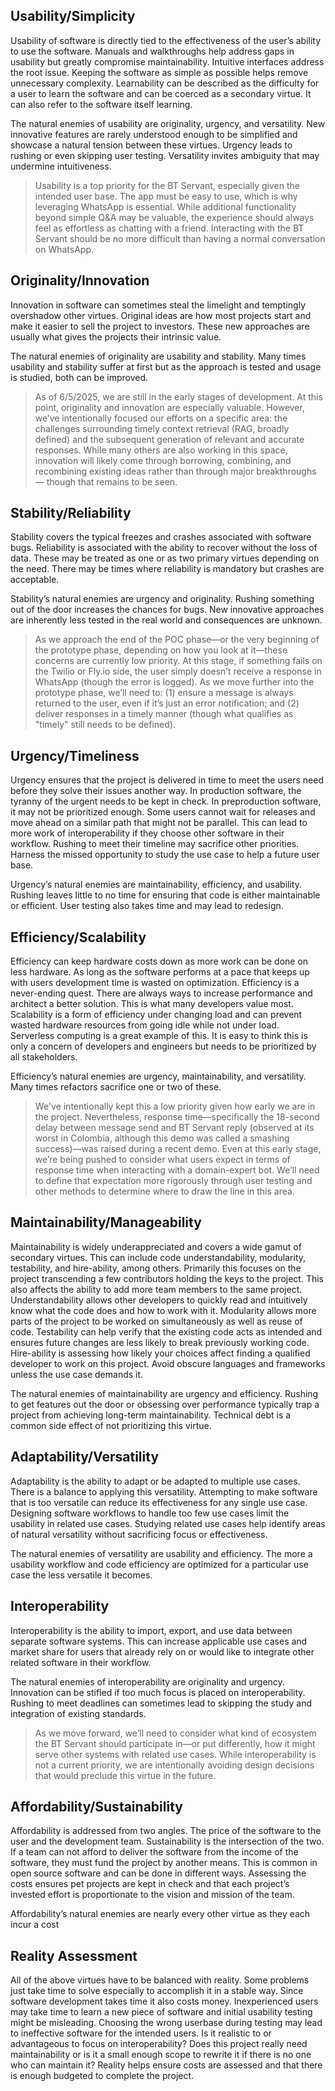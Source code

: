 ## Usability/Simplicity
Usability of software is directly tied to the effectiveness of the user’s ability to use the software. Manuals and walkthroughs help address gaps in usability but greatly compromise maintainability. Intuitive interfaces address the root issue. Keeping the software as simple as possible helps remove unnecessary complexity. Learnability can be described as the difficulty for a user to learn the software and can be coerced as a secondary virtue. It can also refer to the software itself learning.

The natural enemies of usability are originality, urgency, and versatility. New innovative features are rarely understood enough to be simplified and showcase a natural tension between these virtues. Urgency leads to rushing or even skipping user testing. Versatility invites ambiguity that may undermine intuitiveness.

>Usability is a top priority for the BT Servant, especially given the intended user base. The app must be easy to use, which is why leveraging WhatsApp is essential. While additional functionality beyond simple Q&A may be valuable, the experience should always feel as effortless as chatting with a friend. Interacting with the BT Servant should be no more difficult than having a normal conversation on WhatsApp.

## Originality/Innovation
Innovation in software can sometimes steal the limelight and temptingly overshadow other virtues. Original ideas are how most projects start and make it easier to sell the project to investors. These new approaches are usually what gives the projects their intrinsic value.

The natural enemies of originality are usability and stability. Many times usability and stability suffer at first but as the approach is tested and usage is studied, both can be improved.

>As of 6/5/2025, we are still in the early stages of development. At this point, originality and innovation are especially valuable. However, we’ve intentionally focused our efforts on a specific area: the challenges surrounding timely context retrieval (RAG, broadly defined) and the subsequent generation of relevant and accurate responses. While many others are also working in this space, innovation will likely come through borrowing, combining, and recombining existing ideas rather than through major breakthroughs — though that remains to be seen.

## Stability/Reliability
Stability covers the typical freezes and crashes associated with software bugs. Reliability is associated with the ability to recover without the loss of data. These may be treated as one or as two primary virtues depending on the need. There may be times where reliability is mandatory but crashes are acceptable.

Stability’s natural enemies are urgency and originality. Rushing something out of the door increases the chances for bugs. New innovative approaches are inherently less tested in the real world and consequences are unknown.

>As we approach the end of the POC phase—or the very beginning of the prototype phase, depending on how you look at it—these concerns are currently low priority. At this stage, if something fails on the Twilio or Fly.io side, the user simply doesn’t receive a response in WhatsApp (though the error is logged). As we move further into the prototype phase, we’ll need to:
(1) ensure a message is always returned to the user, even if it’s just an error notification; and
(2) deliver responses in a timely manner (though what qualifies as "timely" still needs to be defined).

## Urgency/Timeliness
Urgency ensures that the project is delivered in time to meet the users need before they solve their issues another way. In production software, the tyranny of the urgent needs to be kept in check. In preproduction software, it may not be prioritized enough. Some users cannot wait for releases and move ahead on a similar path that might not be parallel. This can lead to more work of interoperability if they choose other software in their workflow. Rushing to meet their timeline may sacrifice other priorities. Harness the missed opportunity to study the use case to help a future user base.

Urgency’s natural enemies are maintainability, efficiency, and usability. Rushing leaves little to no time for ensuring that code is either maintainable or efficient. User testing also takes time and may lead to redesign.

## Efficiency/Scalability

Efficiency can keep hardware costs down as more work can be done on less hardware. As long as the software performs at a pace that keeps up with users development time is wasted on optimization. Efficiency is a never-ending quest. There are always ways to increase performance and architect a better solution. This is what many developers value most. Scalability is a form of efficiency under changing load and can prevent wasted hardware resources from going idle while not under load. Serverless computing is a great example of this. It is easy to think this is only a concern of developers and engineers but needs to be prioritized by all stakeholders.

Efficiency’s natural enemies are urgency, maintainability, and versatility. Many times refactors sacrifice one or two of these.

> We've intentionally kept this a low priority given how early we are in the project. Nevertheless, response time—specifically the 18-second delay between message send and BT Servant reply (observed at its worst in Colombia, although this demo was called a smashing success)—was raised during a recent demo. Even at this early stage, we’re being pushed to consider what users expect in terms of response time when interacting with a domain-expert bot. We’ll need to define that expectation more rigorously through user testing and other methods to determine where to draw the line in this area.

## Maintainability/Manageability
Maintainability is widely underappreciated and covers a wide gamut of secondary virtues. This can include code understandability, modularity, testability, and hire-ability, among others. Primarily this focuses on the project transcending a few contributors holding the keys to the project. This also affects the ability to add more team members to the same project. Understandability allows other developers to quickly read and intuitively know what the code does and how to work with it. Modularity allows more parts of the project to be worked on simultaneously as well as reuse of code. Testability can help verify that the existing code acts as intended and ensures future changes are less likely to break previously working code. Hire-ability is assessing how likely your choices affect finding a qualified developer to work on this project. Avoid obscure languages and frameworks unless the use case demands it.

The natural enemies of maintainability are urgency and efficiency. Rushing to get features out the door or obsessing over performance typically trap a project from achieving long-term maintainability. Technical debt is a common side effect of not prioritizing this virtue.

## Adaptability/Versatility
Adaptability is the ability to adapt or be adapted to multiple use cases. There is a balance to applying this versatility. Attempting to make software that is too versatile can reduce its effectiveness for any single use case. Designing software workflows to handle too few use cases limit the usability in related use cases. Studying related use cases help identify areas of natural versatility without sacrificing focus or effectiveness.

The natural enemies of versatility are usability and efficiency. The more a usability workflow and code efficiency are optimized for a particular use case the less versatile it becomes.

## Interoperability
Interoperability is the ability to import, export, and use data between separate software systems. This can increase applicable use cases and market share for users that already rely on or would like to integrate other related software in their workflow.

The natural enemies of interoperability are originality and urgency. Innovation can be stifled if too much focus is placed on interoperability. Rushing to meet deadlines can sometimes lead to skipping the study and integration of existing standards.

> As we move forward, we’ll need to consider what kind of ecosystem the BT Servant should participate in—or put differently, how it might serve other systems with related use cases. While interoperability is not a current priority, we are intentionally avoiding design decisions that would preclude this virtue in the future.

## Affordability/Sustainability
Affordability is addressed from two angles. The price of the software to the user and the development team. Sustainability is the intersection of the two. If a team can not afford to deliver the software from the income of the software, they must fund the project by another means. This is common in open source software and can be done in different ways. Assessing the costs ensures pet projects are kept in check and that each project’s invested effort is proportionate to the vision and mission of the team.

Affordability’s natural enemies are nearly every other virtue as they each incur a cost

## Reality Assessment
All of the above virtues have to be balanced with reality. Some problems just take time to solve especially to accomplish it in a stable way. Since software development takes time it also costs money. Inexperienced users may take time to learn a new piece of software and initial usability testing might be misleading. Choosing the wrong userbase during testing may lead to ineffective software for the intended users. Is it realistic to or advantageous to focus on interoperability? Does this project really need maintainability or is it a small enough scope to rewrite it if there is no one who can maintain it? Reality helps ensure costs are assessed and that there is enough budgeted to complete the project.